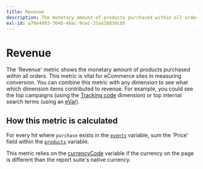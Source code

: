 ```yaml
---
title: Revenue
description: The monetary amount of products purchased within all orders.
exl-id: a70e4d93-704b-46ac-9cec-31ea20d3dcb5
---
```

# Revenue

The 'Revenue' metric shows the monetary amount of products purchased within all orders. This metric is vital for eCommerce sites in measuring conversion. You can combine this metric with any dimension to see what which dimension items contributed to revenue. For example, you could see the top campaigns (using the [Tracking code](../dimensions/tracking-code.md) dimension) or top internal search terms (using an [eVar](../dimensions/evar.md)).

## How this metric is calculated

For every hit where `purchase` exists in the [`events`](/help/implement/vars/page-vars/events/event-purchase.md) variable, sum the 'Price' field within the [`products`](/help/implement/vars/page-vars/products.md) variable.

This metric relies on the [currencyCode](/help/implement/vars/config-vars/currencycode.md) variable if the currency on the page is different than the report suite's native currency.
